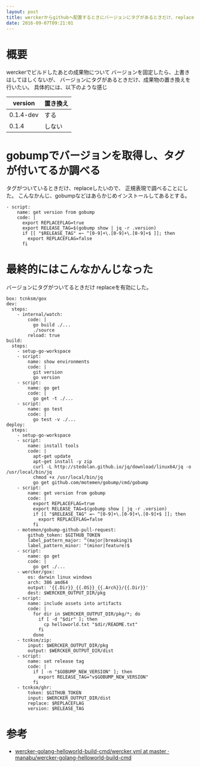 ```yaml
---
layout: post
title: werckerからgithubへ配置するときにバージョンにタグがあるときだけ、replace
date: 2016-09-07T09:21:01
---
```


# 概要

werckerでビルドしたあとの成果物について
バージョンを固定したら、上書きはしてほしくないが、
バージョンにタグがあるときだけ、成果物の置き換えを行いたい。
具体的には、以下のような感じ

|version|置き換え|
| --- | --- |
|0.1.4-dev|する|
|0.1.4|しない|




# gobumpでバージョンを取得し、タグが付いてるか調べる

タグがついているときだけ、replaceしたいので、
正規表現で調べることにした。
こんなかんじ、gobumpなどはあらかじめインストールしてあるとする。

```
- script:
    name: get version from gobump
    code: |
      export REPLACEFLAG=true
      export RELEASE_TAG=$(gobump show | jq -r .version)
      if [[ "$RELEASE_TAG" =~ ^[0-9]+\.[0-9]+\.[0-9]+$ ]]; then
        export REPLACEFLAG=false
      fi
```


# 最終的にはこんなかんじなった

バージョンにタグがついてるときだけ
replaceを有効にした。

```
box: tcnksm/gox
dev:
  steps:
    - internal/watch:
        code: |
          go build ./...
          ./source
        reload: true
build:
  steps:
    - setup-go-workspace
    - script:
        name: show environments
        code: |
          git version
          go version
    - script:
        name: go get
        code: |
          go get -t ./...
    - script:
        name: go test
        code: |
          go test -v ./...
deploy:
  steps:
    - setup-go-workspace
    - script:
        name: install tools
        code: |
          apt-get update
          apt-get install -y zip
          curl -L http://stedolan.github.io/jq/download/linux64/jq -o /usr/local/bin/jq
          chmod +x /usr/local/bin/jq
          go get github.com/motemen/gobump/cmd/gobump
    - script:
        name: get version from gobump
        code: |
          export REPLACEFLAG=true
          export RELEASE_TAG=$(gobump show | jq -r .version)
          if [[ "$RELEASE_TAG" =~ ^[0-9]+\.[0-9]+\.[0-9]+$ ]]; then
            export REPLACEFLAG=false
          fi
    - motemen/gobump-github-pull-request:
        github_token: $GITHUB_TOKEN
        label_pattern_major: ^(major|breaking)$
        label_pattern_minor: ^(minor|feature)$
    - script:
        name: go get
        code: |
          go get ./...
    - wercker/gox:
        os: darwin linux windows
        arch: 386 amd64
        output: '{{.Dir}}_{{.OS}}_{{.Arch}}/{{.Dir}}'
        dest: $WERCKER_OUTPUT_DIR/pkg
    - script:
        name: include assets into artifacts
        code: |
          for dir in $WERCKER_OUTPUT_DIR/pkg/*; do
            if [ -d "$dir" ]; then
              cp helloworld.txt "$dir/README.txt"
            fi
          done
    - tcnksm/zip:
        input: $WERCKER_OUTPUT_DIR/pkg
        output: $WERCKER_OUTPUT_DIR/dist
    - script:
        name: set release tag
        code: |
          if [ -n "$GOBUMP_NEW_VERSION" ]; then
            export RELEASE_TAG="v$GOBUMP_NEW_VERSION"
          fi
    - tcnksm/ghr:
        token: $GITHUB_TOKEN
        input: $WERCKER_OUTPUT_DIR/dist
        replace: $REPLACEFLAG
        version: $RELEASE_TAG
```

# 参考

* [wercker-golang-helloworld-build-cmd/wercker.yml at master · manabu/wercker-golang-helloworld-build-cmd](https://github.com/manabu/wercker-golang-helloworld-build-cmd/blob/master/wercker.yml)
